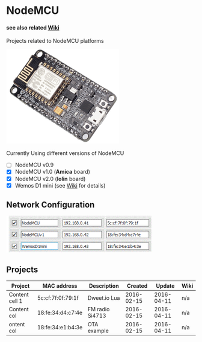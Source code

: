 # NodeMCU 
#### see also related [Wiki](https://github.com/griemide/NodeMCU/wiki)  
Projects related to NodeMCU platforms



![NodeMCU](/hardware/NodeMCUv1.png)

Currently Using different versions of NodeMCU

- [ ] NodeMCU v0.9
- [x] NodeMCU v1.0 (**Amica** board)
- [x] NodeMCU v2.0 (**lolin** board)
- [x] Wemos D1 mini (see [Wiki](https://github.com/griemide/NodeMCU/tree/master/hardware/wemosD1mini) for details)

## Network Configuration

![MAC](https://github.com/griemide/NodeMCU/blob/master/hardware/images/ESP8266overviewMACaddress.GIF)

## Projects

Project        | MAC address       | Description     | Created    | Update     | Wiki
---------------| ------------------|-----------------|------------|------------|------
Content cell 1 | 5c:cf:7f:0f:79:1f | Dweet.io Lua    | 2016-02-15 | 2016-04-11 | n/a
Content col    | 18:fe:34:d4:c7:4e | FM radio Si4713 | 2016-02-15 | 2016-04-11 | n/a
 ontent col    | 18:fe:34:e1:b4:3e | OTA example     | 2016-02-15 | 2016-04-11 | n/a
